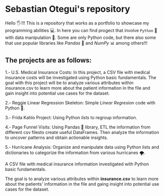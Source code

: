 # Sebastian Otegui's repository
Hello 🖐️!!!
This is a repository that works as a portfolio to showcase my programming abilities 💻.
In here you can find progect that involve `Python` 🐍 with data manipulation 💾. Some are only Python code, but there also some that use popular libraries like *Pandas* 🐼 and *NumPy* 📊 among others!!!

## The projects are as follows:

1.- U.S. Medical Insurance Costs:
  In this project, a CSV file with medical insurance costs will be investigated using Python basic fundamentals. The goal with this project will be to analyze various attributes within insurance.csv to learn more about the patient information in the file and gain insight into potential use cases for the dataset.
  
2.- Reggie Linear Regression Skeleton:
  Simple *Linear Regresion* code with Python 🐍.
  
3.- Frida Kahlo Project:
  Using Python *lists* to regroup information.

4.- Page Funnel Visits:
  Using Pandas 🐼 library, ETL the information from different csv filesto create useful DataFrames. Then analyze the information to uncover patterns and obtain actionable insights.

5.- Hurricane Analysis:
  Organize and manipulate data using Python lists and dictionaries to categorize the information from various hurricanes 🌪️.

A CSV file with medical insurance information investigated with Python basic fundamentals.

The goal is to analyze various attributes within **insurance.csv** to learn more about the patients' information in the file and gaing insight into potential use cases for the dataset. 
